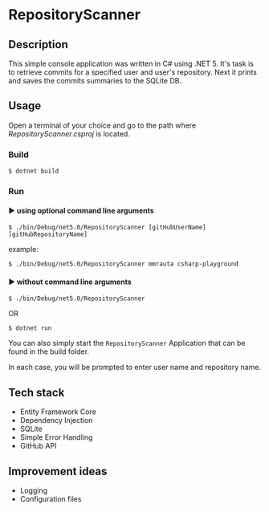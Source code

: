 # RepositoryScanner

## Description
This simple console application was written in C# using .NET 5.
It's task is to retrieve commits for a specified user and user's repository.
Next it prints and saves the commits summaries to the SQLite DB.


## Usage

Open a terminal of your choice and go to the path where *RepositoryScanner.csproj* is located.

### Build
```
$ dotnet build 
```
### Run

#### :arrow_forward: using optional command line arguments

```
$ ./bin/Debug/net5.0/RepositoryScanner [gitHubUserName] [gitHubRepositoryName] 
```
example:
```
$ ./bin/Debug/net5.0/RepositoryScanner mmrauta csharp-playground 
```

#### :arrow_forward: without command line arguments

```
$ ./bin/Debug/net5.0/RepositoryScanner
```

OR

```
$ dotnet run 
```
You can also simply start the `RepositoryScanner` Application that can be found in the build folder.

In each case, you will be prompted to enter user name and repository name.

## Tech stack
- Entity Framework Core
- Dependency Injection
- SQLite
- Simple Error Handling
- GitHub API

## Improvement ideas
- Logging
- Configuration files
